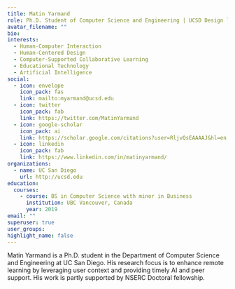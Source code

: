 ```yaml
---
title: Matin Yarmand
role: Ph.D. Student of Computer Science and Engineering | UCSD Design lab
avatar_filename: ""
bio: 
interests:
  - Human-Computer Interaction
  - Human-Centered Design
  - Computer-Supported Collaborative Learning
  - Educational Technology
  - Artificial Intelligence
social:
  - icon: envelope
    icon_pack: fas
    link: mailto:myarmand@ucsd.edu
  - icon: twitter
    icon_pack: fab
    link: https://twitter.com/MatinYarmand
  - icon: google-scholar
    icon_pack: ai
    link: https://scholar.google.com/citations?user=RljvQsEAAAAJ&hl=en
  - icon: linkedin
    icon_pack: fab
    link: https://www.linkedin.com/in/matinyarmand/
organizations:
  - name: UC San Diego
    url: http://ucsd.edu
education:
  courses:
    - course: BS in Computer Science with minor in Business
      institution: UBC Vancouver, Canada
      year: 2019
email: ""
superuser: true
user_groups:
highlight_name: false
---
```

Matin Yarmand is a Ph.D. student in the Department of Computer Science and Engineering at UC San Diego. His research focus is to enhance remote learning by leveraging user context and providing timely AI and peer support. His work is partly supported by NSERC Doctoral fellowship.